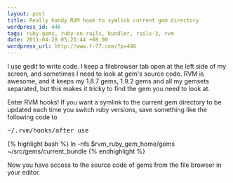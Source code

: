 ```yaml
--- 
layout: post
title: Really handy RVM hook to symlink current gem directory
wordpress_id: 446
tags: ruby-gems, ruby-on-rails, bundler, rails-3, rvm
date: 2011-04-28 05:23:44 +08:00
wordpress_url: http://www.f-77.com/?p=446
---
```

I use gedit to write code. I keep a filebrowser tab open at the left side of my screen, and sometimes I need to look at gem's source code. RVM is awesome, and it keeps my 1.8.7 gems, 1.9.2 gems and all my gemsets separated, but this makes it tricky to find the gem you need to look at.

Enter RVM hooks! If you want a symlink to the current gem directory to be updated each time you switch ruby versions, save something like the following code to <pre>~/.rvm/hooks/after_use</pre>

{% highlight bash %}
ln -nfs $rvm_ruby_gem_home/gems ~/src/gems/current_bundle
{% endhighlight %}



Now you have access to the source code of gems from the file browser in your editor.
